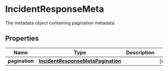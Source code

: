 # IncidentResponseMeta

The metadata object containing pagination metadata.

## Properties

| Name           | Type                                                                    | Description | Notes      |
| -------------- | ----------------------------------------------------------------------- | ----------- | ---------- |
| **pagination** | [**IncidentResponseMetaPagination**](IncidentResponseMetaPagination.md) |             | [optional] |
